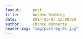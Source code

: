 ```yaml
---
layout:     post
title:      Worden Wedding
date:       2014-05-07 12:00:00
author:     Chance Monnette
header-img: "img/post-bg-01.jpg"
---
```


<p>

 <img src="{{ site.baseurl }}/worden/worden_wedding_0013.jpg" alt="">
 <img src="{{ site.baseurl }}/worden/worden_wedding_0032.jpg" alt="">
 <img src="{{ site.baseurl }}/worden/worden_wedding_0069.jpg" alt="">
 <img src="{{ site.baseurl }}/worden/worden_wedding_0227.jpg" alt="">
 <img src="{{ site.baseurl }}/worden/worden_wedding_0438.jpg" alt="">
 <img src="{{ site.baseurl }}/worden/worden_wedding_0516.jpg" alt="">
 <img src="{{ site.baseurl }}/worden/worden_wedding_0563.jpg" alt="">
 <img src="{{ site.baseurl }}/worden/worden_wedding_0587.jpg" alt="">
 <img src="{{ site.baseurl }}/worden/worden_wedding_0615_0622_merge.jpg" alt="">
 <img src="{{ site.baseurl }}/worden/worden_wedding_1038-2.jpg" alt="">
 <img src="{{ site.baseurl }}/worden/worden_wedding_1076.jpg" alt="">
 <img src="{{ site.baseurl }}/worden/worden_wedding_1272-2.jpg" alt="">
 <img src="{{ site.baseurl }}/worden/worden_wedding_1346.jpg" alt="">
 <img src="{{ site.baseurl }}/worden/worden_wedding_1423.jpg" alt="">
 <img src="{{ site.baseurl }}/worden/worden_wedding_1635.jpg" alt="">
 <img src="{{ site.baseurl }}/worden/worden_wedding_1797.jpg" alt="">
 <img src="{{ site.baseurl }}/worden/worden_wedding_1936.jpg" alt="">
 <img src="{{ site.baseurl }}/worden/worden_wedding_2037.jpg" alt="">

<span class="caption text-muted"></span>

</p>